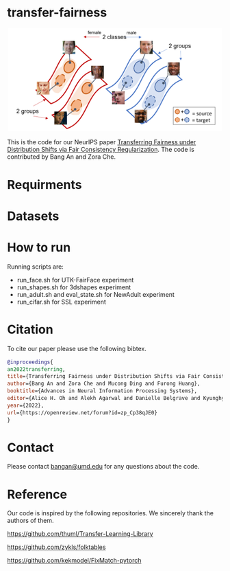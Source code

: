 # transfer-fairness
<p align="center">
    <img src="fig/demo.png" width="500px"></img>
</p>

This is the code for our NeurIPS paper <a href="https://openreview.net/pdf?id=zp_Cp38qJE0">Transferring Fairness under Distribution Shifts via Fair
Consistency Regularization</a>. The code is contributed by Bang An and Zora Che.

# Requirments

# Datasets

# How to run
Running scripts are:

* run_face.sh for UTK-FairFace experiment
* run_shapes.sh for 3dshapes experiment
* run_adult.sh and eval_state.sh for NewAdult experiment
* run_cifar.sh for SSL experiment

# Citation
To cite our paper please use the following bibtex.
```bibtex
@inproceedings{
an2022transferring,
title={Transferring Fairness under Distribution Shifts via Fair Consistency Regularization},
author={Bang An and Zora Che and Mucong Ding and Furong Huang},
booktitle={Advances in Neural Information Processing Systems},
editor={Alice H. Oh and Alekh Agarwal and Danielle Belgrave and Kyunghyun Cho},
year={2022},
url={https://openreview.net/forum?id=zp_Cp38qJE0}
}
```

# Contact
Please contact bangan@umd.edu for any questions about the code.
# Reference
Our code is inspired by the following repositories. We sincerely thank the authors of them.

https://github.com/thuml/Transfer-Learning-Library

https://github.com/zykls/folktables

https://github.com/kekmodel/FixMatch-pytorch
